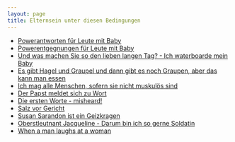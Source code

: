 ```yaml
---
layout: page
title: Elternsein unter diesen Bedingungen
---
```



* [Powerantworten für Leute mit Baby](https://grillmoebel.github.io/2016/01/26/eightyseventh-post/)<br>
* [Powerentgegnungen für Leute mit Baby](https://grillmoebel.github.io/2016/02/10/ninetyfirst-post/)<br>
* [Und was machen Sie so den lieben langen Tag? - Ich waterboarde mein Baby](https://grillmoebel.github.io/2016/03/05/ninetyfourth-post/)<br>
* [Es gibt Hagel und Graupel und dann gibt es noch Graupen, aber das kann man essen](https://grillmoebel.github.io/2016/04/14/ninetyfifth-post/)<br>
* [Ich mag alle Menschen, sofern sie nicht muskulös sind](https://grillmoebel.github.io/2016/04/30/ninetysixth-post/)<br>
* [Der Papst meldet sich zu Wort](https://grillmoebel.github.io/2016/09/07/eleventh-post/)<br>
* [Die ersten Worte - misheard!](https://grillmoebel.github.io/2016/10/10/fifteenth-post/)<br>
* [Salz vor Gericht](https://grillmoebel.github.io/2017/01/31/twentythird-post/)<br>
* [Susan Sarandon ist ein Geizkragen](https://grillmoebel.github.io/2017/07/04/thirtysixth-post/)<br>
* [Oberstleutnant Jacqueline - Darum bin ich so gerne Soldatin](https://grillmoebel.github.io/2018/02/01/fiftyseventh-post/)<br>
* [When a man laughs at a woman](https://grillmoebel.github.io/2019/09/12/ninth-post/)
